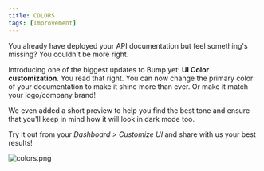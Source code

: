 ```yaml
---
title: COLORS
tags: [Improvement]
---
```


You already have deployed your API documentation but feel something's missing? You couldn't be more right.

Introducing one of the biggest updates to Bump yet: **UI Color customization**. You read that right. You can now change the primary color of your documentation to make it shine more than ever. Or make it match your logo/company brand!

We even added a short preview to help you find the best tone and ensure that you'll keep in mind how it will look in dark mode too.

Try it out from your _Dashboard > Customize UI_ and share with us your best results!

![colors.png](/files/changelog/colors.png)